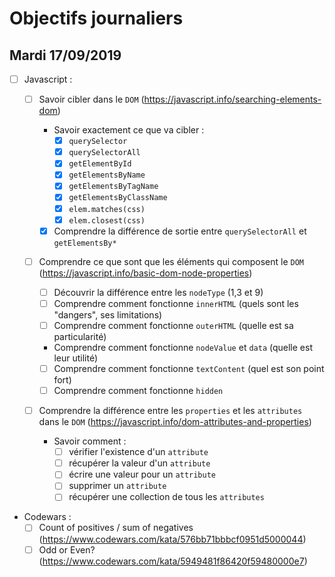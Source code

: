 # Objectifs journaliers

## Mardi 17/09/2019

- [ ] Javascript :

  - [ ] Savoir cibler dans le `DOM` (https://javascript.info/searching-elements-dom)

    - Savoir exactement ce que va cibler :
      - [x] `querySelector`
      - [x] `querySelectorAll`
      - [x] `getElementById`
      - [x] `getElementsByName`
      - [x] `getElementsByTagName`
      - [x] `getElementsByClassName`
      - [x] `elem.matches(css)`
      - [x] `elem.closest(css)`
    - [x] Comprendre la différence de sortie entre `querySelectorAll` et `getElementsBy*`

  - [ ] Comprendre ce que sont que les éléments qui composent le `DOM` (https://javascript.info/basic-dom-node-properties)

    - [ ] Découvrir la différence entre les `nodeType` (1,3 et 9)
    - [ ] Comprendre comment fonctionne `innerHTML` (quels sont les "dangers", ses limitations)
    - [ ] Comprendre comment fonctionne `outerHTML` (quelle est sa particularité)
    - Comprendre comment fonctionne `nodeValue` et `data` (quelle est leur utilité)
    - [ ] Comprendre comment fonctionne `textContent` (quel est son point fort)
    - [ ] Comprendre comment fonctionne `hidden`

  - [ ] Comprendre la différence entre les `properties` et les `attributes` dans le `DOM` (https://javascript.info/dom-attributes-and-properties)
    - Savoir comment :
      - [ ] vérifier l'existence d'un `attribute`
      - [ ] récupérer la valeur d'un `attribute`
      - [ ] écrire une valeur pour un `attribute`
      - [ ] supprimer un `attribute`
      - [ ] récupérer une collection de tous les `attributes`

- Codewars :
  - [ ] Count of positives / sum of negatives (https://www.codewars.com/kata/576bb71bbbcf0951d5000044)
  - [ ] Odd or Even? (https://www.codewars.com/kata/5949481f86420f59480000e7)
